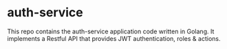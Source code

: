 # auth-service
This repo contains the auth-service application code written in Golang.
It implements a Restful API that provides JWT authentication, roles & actions.
